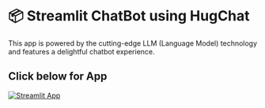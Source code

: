 # 📦 Streamlit ChatBot using HugChat


This app is powered by the cutting-edge LLM (Language Model) technology and features a delightful chatbot experience.

## Click below for App

[![Streamlit App](https://static.streamlit.io/badges/streamlit_badge_black_white.svg)](https://kndeepak-chatbot-llm-streamlit-app-1u7i2y.streamlit.app)
